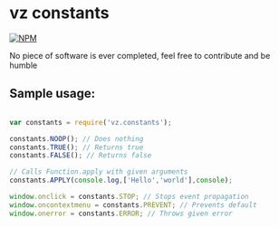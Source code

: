 # vz constants

[![NPM](https://nodei.co/npm/vz.constants.png?downloads=true)](https://nodei.co/npm/vz.constants/)

No piece of software is ever completed, feel free to contribute and be humble

## Sample usage:

```javascript

var constants = require('vz.constants');

constants.NOOP(); // Does nothing
constants.TRUE(); // Returns true
constants.FALSE(); // Returns false

// Calls Function.apply with given arguments
constants.APPLY(console.log,['Hello','world'],console);

window.onclick = constants.STOP; // Stops event propagation
window.oncontextmenu = constants.PREVENT; // Prevents default
window.onerror = constants.ERROR; // Throws given error

```

